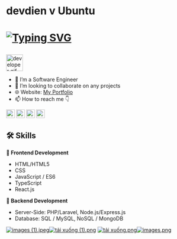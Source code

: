 # devdien v Ubuntu 




<h1>
  
[![Typing SVG](https://readme-typing-svg.herokuapp.com?font='Belanosima'%2C+sans-serif&weight=900&size=25&duration=3000&pause=2000&color=blue&width=435&lines=Hi+%F0%9F%91%8B%2C+I%E2%80%99m+DevDien+Vietnam;Palestine+Vietnam+freedom🇻🇳🇵🇸!+%F0%9F%98%8A)](https://git.io/typing-svg)

</h1>

<img src="https://github.com/HalemoGPA/HalemoGPA/blob/main/images/Developer.gif" alt="developer gif"  height="45px">

- 👀 I’m a Software Engineer
- 💞️ I’m looking to collaborate on any projects
- 🌐 Website: [My Portfolio](https://www.youtube.com/@DevDienMining/)
- 📫 How to reach me 👇
<p>
    <a href="https://www.youtube.com/@DevDienMining"><img src="https://img.shields.io/badge/YouTube-FF0000?style=for-the-badge&logo=youtube&logoColor=white" height=23></a>
    <a href="https://t.me/+wc_LOjYOlB83Mzk9"><img src="https://img.shields.io/badge/Telegram-2CA5E0?style=for-the-badge&logo=telegram&logoColor=white" height=23></a>
    <a href="https://zalo.me/0899717143"><img src="https://img.shields.io/badge/Zalo-2E7D32?style=for-the-badge&logo=zalo&logoColor=white" height=23></a>
  <a href="https://discord.gg/nYUzxQV4"><img src="https://img.shields.io/badge/Discord-7289DA?style=for-the-badge&logo=discord&logoColor=white" height=23></a>
</p>



## 🛠 Skills

**🎨 Frontend Development**
- HTML/HTML5
- CSS
- JavaScript / ES6 
- TypeScript
- React.js

**📌 Backend Development**
- Server-Side: PHP/Laravel, Node.js/Express.js
- Database: SQL / MySQL, NoSQL / MongoDB 

<a href="https://www.imagebam.com/view/MEX61VU" target="_blank"><img src="https://thumbs4.imagebam.com/66/57/c0/MEX61VU_t.jpeg" alt="images (1).jpeg"/></a><a href="https://www.imagebam.com/view/MEX61VV" target="_blank"><img src="https://thumbs4.imagebam.com/c2/26/b3/MEX61VV_t.png" alt="tải xuống (1).png"/></a>
<a href="https://www.imagebam.com/view/MEX61V3" target="_blank"><img src="https://thumbs4.imagebam.com/d7/5a/44/MEX61V3_t.png" alt="tải xuống.png"/></a><a href="https://www.imagebam.com/view/MEX61V4" target="_blank"><img src="https://thumbs4.imagebam.com/11/99/56/MEX61V4_t.png" alt="images.png"/></a>
